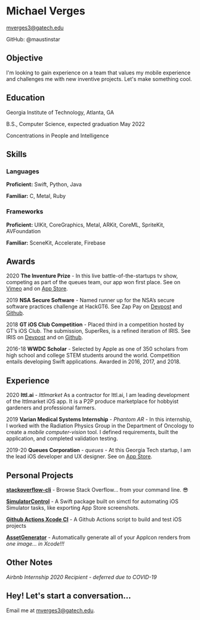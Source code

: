 # Michael Verges
mverges3@gatech.edu

GitHub: @maustinstar

## Objective
I'm looking to gain experience on a team that values my mobile experience and challenges me with new inventive projects. Let's make something cool.

## Education
Georgia Institute of Technology, Atlanta, GA

B.S., Computer Science, expected graduation May 2022

Concentrations in People and Intelligence

## Skills

### Languages
**Proficient:** Swift, Python, Java

**Familiar:** C, Metal, Ruby

### Frameworks
**Proficient:** UIKit, CoreGraphics, Metal, ARKit, CoreML, SpriteKit, AVFoundation

**Familiar:** SceneKit, Accelerate, Firebase

## Awards

2020 **The Inventure Prize** - In this live battle-of-the-startups tv show, competing as part of the queues team, our app won first place. See on [Vimeo](https://vimeo.com/397338747#t=410s) and on [App Store](https://apple.co/32Wbvxa).

2019 **NSA Secure Software** - Named runner up for the NSA’s secure software practices challenge at HackGT6. See Zap Pay on [Devpost](https://devpost.com/software/zap-pay) and [Github](https://github.com/maustinstar/zappay).

2018 **GT iOS Club Competition** - Placed third in a competition hosted by GT’s iOS Club. The submission, SuperRes, is a refined iteration of IRIS. See IRIS on [Devpost](https://devpost.com/software/iris-yvi2gj) and on [Github](https://github.com/maustinstar/IRIS).

2016-18 **WWDC Scholar** - Selected by Apple as one of 350 scholars from high school and college STEM students around the world. Competition entails developing Swift applications. Awarded in 2016, 2017, and 2018.

## Experience

2020 **lttl.ai** - *lttlmarket* As a contractor for lttl.ai, I am leading development of the lttlmarket iOS app. It is a P2P produce marketplace for hobbyist gardeners and professional farmers.

2019 **Varian Medical Systems Internship** - *Phantom AR* - In this internship, I worked with the Radiation Physics Group in the Department of Oncology to create a *mobile computer-vision* tool. I defined requirements, built the application, and completed validation testing.

2019-20 **Queues Corporation** - *queues* - At this Georgia Tech startup, I am the lead iOS developer and UX designer. See on [App Store](https://apple.co/32Wbvxa).

## Personal Projects

[**stackoverflow-cli**](https://github.com/maustinstar/stackoverflow-cli) - Browse Stack Overflow... from your command line. 😎

[**SimulatorControl**](https://github.com/maustinstar/SimulatorControl) - A Swift package built on simctl for automating iOS Simulator tasks, like exporting App Store screenshots.

[**Github Actions Xcode CI**](https://github.com/maustinstar/starter-workflows/blob/master/ci/xcode.yml) - A Github Actions script to build and test iOS projects

[**AssetGenerator**](https://github.com/maustinstar/AssetGenerator) - Automatically generate all of your AppIcon renders from *one image... in Xcode!!!*

## Other Notes

*Airbnb Internship 2020 Recipient - deferred due to COVID-19*

## Hey! Let's start a conversation...
Email me at mverges3@gatech.edu. 
